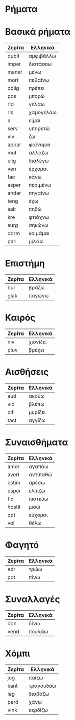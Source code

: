 # Ρήματα

# Βασικά ρήματα

| Ζερίτα | Ελληνικά  |
| ------ | --------- |
| dubit  | αμφιβάλλω |
| imper  | διατάσσω  |
| maner  | μένω      |
| mort   | πεθαίνω   |
| oblig  | πρέπει    |
| pos    | μπορώ     |
| rid    | γελάω     |
| ris    | χαμογελάω |
| s      | είμαι     |
| serv   | υπηρετώ   |
| viv    | ζω        |
| appar  | φαίνομαι  |
| mut    | αλλάζω    |
| elig   | διαλέγω   |
| ven    | έρχομαι   |
| fac    | κάνω      |
| asper  | περιμένω  |
| andar  | πηγαίνω   |
| teng   | έχω       |
| salt   | πηδώ      |
| kre    | φτιάχνω   |
| surg   | σηκώνω    |
| dorm   | κοιμάμαι  |
| parl   | μιλάω     |

# Επιστήμη

| Ζερίτα | Ελληνικά |
| ------ | -------- |
| bul    | βράζω    |
| glak   | παγώνω   |

# Καιρός

| Ζερίτα | Ελληνικά |
| ------ | -------- |
| niv    | χιονίζει |
| pluv   | βρέχει   |

# Αισθήσεις

| Ζερίτα | Ελληνικά |
| ------ | -------- |
| aud    | ακούω    |
| vid    | βλέπω    |
| olf    | μυρίζει  |
| tact   | αγγίζω   |

# Συναισθήματα

| Ζερίτα | Ελληνικά |
| ------ | -------- |
| amor   | αγαπάω   |
| avert  | αντιπαθώ |
| estim  | αρέσω    |
| esper  | ελπίζω   |
| fid    | πιστεύω  |
| hostil | μισώ     |
| opt    | εύχομαι  |
| vol    | θέλω     |

# Φαγητό

| Ζερίτα | Ελληνικά |
| ------ | -------- |
| edr    | τρώω     |
| pot    | πίνω     |

# Συναλλαγές

| Ζερίτα | Ελληνικά |
| ------ | -------- |
| don    | δίνω     |
| vend   | πουλάω   |

# Χόμπι

| Ζερίτα | Ελληνικά  |
| ------ | --------- |
| jog    | παίζω     |
| kant   | τραγουδάω |
| leg    | διαβάζω   |
| perd   | χάνω      |
| vink   | κερδίζω   |

